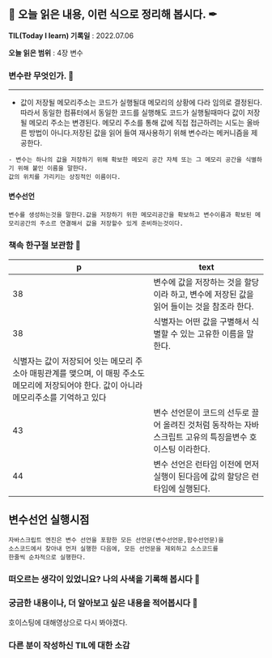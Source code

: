 ## 📕 오늘 읽은 내용, 이런 식으로 정리해 봅시다. ✒

**TIL(Today I learn) 기록일** : 2022.07.06

**오늘 읽은 범위** : 4장 변수

### 변수란 무엇인가. 📑

---

- 값이 저장될 메모리주소는 코드가 실행될대 메모리의 상황에 다라 임의로 결정된다.따라서 동일한 컴퓨터에서 동일한 코드를 실행해도 코드가 실행될때마다 값이 저장될 메모리 주소는 변경된다. 메모리 주소를 통해 값에 직접 접근하려는 시도는 올바른 방법이 아니다.저장된 값을 읽어 들여 재사용하기 위해 변수라는
  메커니즘을 제공한다.

```
- 변수는 하나의 값을 저장하기 위해 확보한 메모리 공간 자체 또는 그 메모리 공간을 식별하기 위해 붙인 이름을 말한다.
값의 위치를 가리키는 상징적인 이름이다.
```

#### 변수선언

```
변수를 생성하는것을 말한다.값을 저장하기 위한 메모리공간을 확보하고 변수이름과 확보된 메모리공간의 주소르 연결해서 값을 저장할수 있게 준비하는것이다.
```

### 책속 한구절 보관함 📖

| p                                                                                                                                            | text                                                                                                      |
| -------------------------------------------------------------------------------------------------------------------------------------------- | --------------------------------------------------------------------------------------------------------- |
| 38                                                                                                                                           | 변수에 값을 저장하는 것을 할당이라 하고, 변수에 저장된 값을 읽어 들이는 것을 참조라 한다.                 |
| 38                                                                                                                                           | 식별자는 어떤 값을 구별해서 식별할 수 있는 고유한 이름을 말한다.                                          |
| 식별자는 값이 저장되어 잇는 메모리 주소아 매핑관계를 맺으며, 이 매핑 주소도 메모리에 저장되어야 한다. 값이 아니라 메모리주소를 기억하고 있다 |
| 43                                                                                                                                           | 변수 선언문이 코드의 선두로 끌어 올려진 것처럼 동작하는 자바스크립트 고유의 특징을변수 호이스팅 이라한다. |
| 44                                                                                                                                           | 변수 선언은 런타임 이전에 먼저 실행이 된다음에 값의 할당은 런타임에 실행된다.                             |

## 변수선언 실행시점

```
자바스크립트 엔진은 변수 선언을 포함한 모든 선언문(변수선언문,함수선언문)을
소스코드에서 찾아내 먼저 실행한 다음에, 모든 선언문을 제외하고 소스코드를
한줄씩 순차적으로 실행한다.
```

### 떠오르는 생각이 있었니요? 나의 사색을 기록해 봅시다 💭

### 궁금한 내용이나, 더 알아보고 싶은 내용을 적어봅시다 🤔

호이스팅에 대해영상으로 다시 봐야겠다.

### 다른 분이 작성하신 TIL에 대한 소감

